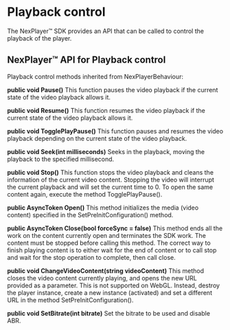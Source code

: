 # Playback control

The NexPlayer™ SDK provides an API that can be called to control the playback of the player.

## NexPlayer™ API for Playback control

Playback control methods inherited from NexPlayerBehaviour:

**public void Pause()**
This function pauses the video playback if the current state of the video playback allows it.

**public void Resume()**
This function resumes the video playback if the current state of the video playback allows it.

**public void TogglePlayPause()**
This function pauses and resumes the video playback depending on the current state of the video playback.

**public void Seek(int milliseconds)**
Seeks in the playback, moving the playback to the specified millisecond.

**public void Stop()**
This function stops the video playback and cleans the information of the current video content. 
Stopping the video will interrupt the current playback and will set the current time to 0.
To open the same content again, execute the method TogglePlayPause().

**public AsyncToken Open()**
This method initializes the media (video content) specified in the SetPreInitConfiguration() method.

**public AsyncToken Close(bool forceSync = false)**
This method ends all the work on the content currently open and terminates the SDK work. The content must be stopped before calling this method. The correct way to finish playing content is to either wait for the end of content or to call stop and wait for the stop operation to complete, then call close.

**public void ChangeVideoContent(string videoContent)**
This method closes the video content currently playing, and opens the new URL provided as a parameter.
This is not supported on WebGL. Instead, destroy the player instance, create a new instance (activated) and set a different URL in the method SetPreInitConfiguration().

**public void SetBitrate(int bitrate)**
Set the bitrate to be used and disable ABR.
